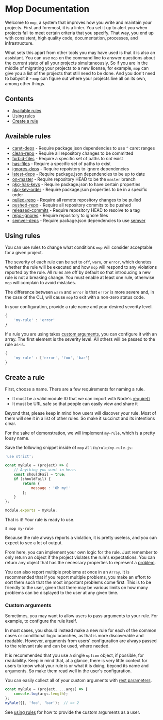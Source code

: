 # Mop Documentation

Welcome to `mop`, a system that improves how you write and maintain your projects. First and foremost, it is a linter. You set it up to alert you when projects fail to meet certain criteria that you specify. That way, you end up with consistent, high quality code, documentation, processes, and infrastructure.

What sets this apart from other tools you may have used is that it is also an assistant. You can use `mop` on the command line to answer questions about the current state of all your projects simultaneously. So if you are in the middle of migrating your projects to a new license, for example, `mop` can give you a list of the projects that still need to be done. And you don't need to babysit it - `mop` can figure out where your projects live all on its own, among other things.

## Contents

 - [Available rules](#available-rules)
 - [Using rules](#using-rules)
 - [Create a rule](#create-a-rule)

## Available rules

 - [caret-deps](./rule/caret-deps.md) - Require package.json dependencies to use `^` caret ranges
 - [clean-repo](./rule/clean-repo.md) - Require all repository changes to be committed
 - [forbid-files](./rule/forbid-files.md) - Require a specific set of paths to _not_ exist
 - [has-files](./rule/has-files.md) - Require a specific set of paths to exist
 - [ignores-deps](./rule/ignores-deps.md) - Require repoistory to ignore dependencies
 - [latest-deps](./rule/latest-deps.md) - Require package.json dependencies to be up to date
 - [on-master](./rule/on-master.md) - Require repository HEAD to be the `master` branch
 - [pkg-has-keys](./rule/pkg-has-keys.md) - Require package.json to have certain properties
 - [pkg-key-order](./rule/pkg-key-order.md) - Require package.json properties to be in a specific order
 - [pulled-repo](./rule/pulled-repo.md) - Require all remote repository changes to be pulled
 - [pushed-repo](./rule/pushed-repo.md) - Require all repository commits to be pushed
 - [released-commits](./rule/released-commits.md) - Require repository HEAD to resolve to a tag
 - [repo-ignores](./rule/repo-ignores.md) - Require repository to ignore files
 - [semver-deps](./rule/semver-deps.md) - Require package.json dependencies to use [semver](https://docs.npmjs.com/getting-started/semantic-versioning)

## Using rules

You can use rules to change what conditions `mop` will consider acceptable for a given project.

The severity of each rule can be set to `off`, `warn`, or `error`, which denotes whether the rule will be executed and how `mop` will respond to any violations reported by the rule. All rules are off by default so that introducing a new rule is not a breaking change. You must enable at least one rule, otherwise `mop` will complain to avoid mistakes.

The difference between `warn` and `error` is that `error` is more severe and, in the case of the CLI, will cause `mop` to exit with a non-zero status code.

In your configuration, provide a rule name and your desired severity level.

```js
{
    'my-rule' : 'error'
}
```

If a rule you are using takes [custom arguments](#custom-arguments), you can configure it with an array. The first element is the severity level. All others will be passed to the rule as-is.

```js
{
    'my-rule' : ['error', 'foo', 'bar']
}
```

## Create a rule

First, choose a name. There are a few requirements for naming a rule.

 - It must be a valid module ID that we can import with Node's [require()](http://fredkschott.com/post/2014/06/require-and-the-module-system/)
 - It must be URL safe so that people can easily view and share it

Beyond that, please keep in mind how users will discover your rule. Most of them will see it in a list of other rules. So make it succinct and its intentions clear.

For the sake of demonstration, we will implement `my-rule`, which is a pretty lousy name.

Save the following snippet inside of `mop` at `lib/rule/my-rule.js`:

```js
'use strict';

const myRule = (project) => {
    // Anything you want in here.
    const shouldFail = true;
    if (shouldFail) {
        return {
            message : 'Oh my!'
        };
    }
};

module.exports = myRule;
```

That is it! Your rule is ready to use.

```console
$ mop my-rule
```

Because the rule always reports a violation, it is pretty useless, and you can expect to see a lot of output.

From here, you can implement your own logic for the rule. Just remember to only return an object if the project violates the rule's expectations. You can return any object that has the necessary properties to represent a [problem](../README.md#problem).

You can also report multiple problems at once in an `Array`. It is recommended that if you report multiple problems, you make an effort to sort them such that the most important problems come first. This is to be friendly to the user, given that there may be various limits on how many problems can be displayed to the user at any given time.

### Custom arguments

Sometimes, you may want to allow users to pass arguments to your rule. For example, to configure the rule itself.

In most cases, you should instead make a new rule for each of the common cases or conditional logic branches, as that is more discoverable and readable. However, arguments from users' configuration are always passed to the relevant rule and can be used, where needed.

It is recommended that you use a single `option` object, if possible, for readability. Keep in mind that, at a glance, there is very little context for users to know what your rule is or what it is doing, beyond its name and arguments. So make them read well in the user's configuration.

You can easily collect all of your custom arguments with [rest parameters](https://developer.mozilla.org/en-US/docs/Web/JavaScript/Reference/Functions/rest_parameters).

```js
const myRule = (project, ...args) => {
    console.log(args.length);
};
myRule({}, 'foo', 'bar');  // => 2
```

See [using rules](#using-rules) for how to provide the custom arguments as a user.

